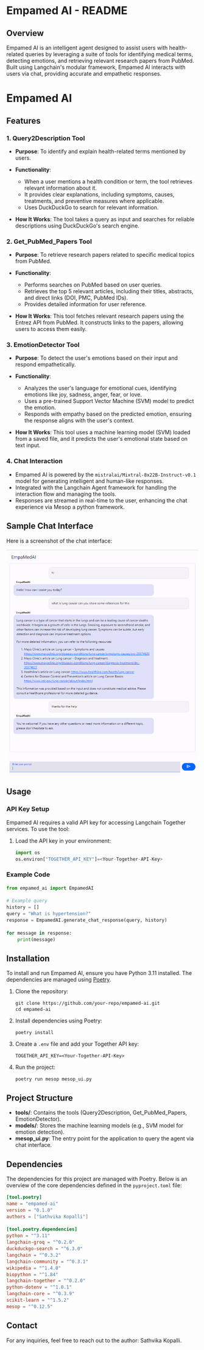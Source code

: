 # Empamed AI - README

## Overview

Empamed AI is an intelligent agent designed to assist users with health-related queries by leveraging a suite of tools for identifying medical terms, detecting emotions, and retrieving relevant research papers from PubMed. Built using Langchain's modular framework, Empamed AI interacts with users via chat, providing accurate and empathetic responses.
# Empamed AI

## Features

### 1. **Query2Description Tool**
   - **Purpose**: To identify and explain health-related terms mentioned by users.
   - **Functionality**: 
     - When a user mentions a health condition or term, the tool retrieves relevant information about it.
     - It provides clear explanations, including symptoms, causes, treatments, and preventive measures where applicable.
     - Uses DuckDuckGo to search for relevant information.
     
   - **How It Works**: The tool takes a query as input and searches for reliable descriptions using DuckDuckGo's search engine.

### 2. **Get_PubMed_Papers Tool**
   - **Purpose**: To retrieve research papers related to specific medical topics from PubMed.
   - **Functionality**: 
     - Performs searches on PubMed based on user queries.
     - Retrieves the top 5 relevant articles, including their titles, abstracts, and direct links (DOI, PMC, PubMed IDs).
     - Provides detailed information for user reference.
     
   - **How It Works**: This tool fetches relevant research papers using the Entrez API from PubMed. It constructs links to the papers, allowing users to access them easily.

### 3. **EmotionDetector Tool**
   - **Purpose**: To detect the user's emotions based on their input and respond empathetically.
   - **Functionality**: 
     - Analyzes the user's language for emotional cues, identifying emotions like joy, sadness, anger, fear, or love.
     - Uses a pre-trained Support Vector Machine (SVM) model to predict the emotion.
     - Responds with empathy based on the predicted emotion, ensuring the response aligns with the user's context.
     
   - **How It Works**: This tool uses a machine learning model (SVM) loaded from a saved file, and it predicts the user's emotional state based on text input.

### 4. **Chat Interaction**
   - Empamed AI is powered by the `mistralai/Mixtral-8x22B-Instruct-v0.1` model for generating intelligent and human-like responses.
   - Integrated with the Langchain Agent framework for handling the interaction flow and managing the tools.
   - Responses are streamed in real-time to the user, enhancing the chat experience via Mesop a python framework.

## Sample Chat Interface

Here is a screenshot of the chat interface:

![EmpaMed AI Sample Chat](images/EmpaMedAI.png)
## Usage

### API Key Setup
Empamed AI requires a valid API key for accessing Langchain Together services. To use the tool:

1. Load the API key in your environment:
   ```python
   import os
   os.environ["TOGETHER_API_KEY"]=<Your-Together-API-Key>
   ```

### Example Code

```python
from empamed_ai import EmpamedAI

# Example query
history = []
query = "What is hypertension?"
response = EmpamedAI.generate_chat_response(query, history)

for message in response:
    print(message)
```

## Installation

To install and run Empamed AI, ensure you have Python 3.11 installed. The dependencies are managed using [Poetry](https://python-poetry.org/).

1. Clone the repository:
   ```
   git clone https://github.com/your-repo/empamed-ai.git
   cd empamed-ai
   ```

2. Install dependencies using Poetry:
   ```
   poetry install
   ```

3. Create a `.env` file and add your Together API key:
   ```
   TOGETHER_API_KEY=<Your-Together-API-Key>
   ```

4. Run the project:
   ```
   poetry run mesop mesop_ui.py
   ```

## Project Structure

- **tools/**: Contains the tools (Query2Description, Get_PubMed_Papers, EmotionDetector).
- **models/**: Stores the machine learning models (e.g., SVM model for emotion detection).
- **mesop_ui.py**: The entry point for the application to query the agent via chat interface.

## Dependencies

The dependencies for this project are managed with Poetry. Below is an overview of the core dependencies defined in the `pyproject.toml` file:

```toml
[tool.poetry]
name = "empamed-ai"
version = "0.1.0"
authors = ["Sathvika Kopalli"]

[tool.poetry.dependencies]
python = "^3.11"
langchain-groq = "^0.2.0"
duckduckgo-search = "^6.3.0"
langchain = "^0.3.2"
langchain-community = "^0.3.1"
wikipedia = "^1.4.0"
biopython = "^1.84"
langchain-together = "^0.2.0"
python-dotenv = "^1.0.1"
langchain-core = "^0.3.9"
scikit-learn = "^1.5.2"
mesop = "^0.12.5"
```

## Contact

For any inquiries, feel free to reach out to the author: Sathvika Kopalli.

